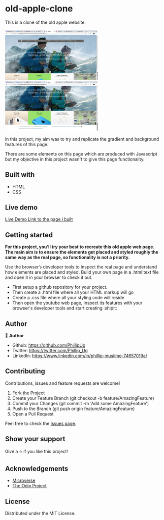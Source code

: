 # old-apple-clone
This is a clone of the old apple website.
<br>
<br>
<img src="assets/screen1.jpg" width="300"> <img src="assets/screen.jpg" width="300">
<br>

In this project, my aim was to try and replicate the gradient and background features of this page.

There are some elements on this page which are produced with Javascript but my objective in this project wasn't to give this page functionality.

## Built with
  * HTML
  * CSS

## Live demo
[Live Demo Link to the page i built](https://phillipug.github.io/old-apple-clone/)

## Getting started

**For this project, you’ll try your best to recreate this old apple web page. The main aim is to ensure the elements get placed and styled roughly the same way as the real page, so functionality is not a priority.**

Use the browser’s developer tools to inspect the real page and understand how elements are placed and styled. 
Build your own page in a .html text file and open it in your browser to check it out.
  - First setup a github repository for your project.
  - Then create a .html file where all your HTML markup will go
  - Create a .css file where all your styling code will reside
  - Then open the youtube web page, inspect its features with your browser's developer tools and start creating  :shipit:

## Author

 :bust_in_silhouette: **Author**
 * Github: https://github.com/PhillipUg
 * Twitter: https://twitter.com/Phillip_Ug
 * LinkedIn: https://www.linkedin.com/in/phillip-musiime-74657019a/

## Contributing
Contributions, issues and feature requests are welcome!

   1. Fork the Project
   2. Create your Feature Branch (git checkout -b feature/AmazingFeature)
   3. Commit your Changes (git commit -m 'Add some AmazingFeature')
   4. Push to the Branch (git push origin feature/AmazingFeature)
   5. Open a Pull Request

Feel free to check the [issues page](https://github.com/phillipug/old-apple-clone/issues).

## Show your support
Give a :star: if you like this project!

## Acknowledgements
  * [Microverse](https://www.microverse.org/)
  * [The Odin Project](https://www.theodinproject.com/courses/html5-and-css3/lessons/embedding-images-and-video#introduction)

## License
 Distributed under the MIT License.
